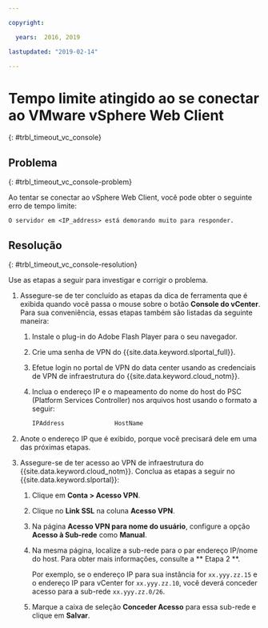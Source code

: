 ```yaml
---

copyright:

  years:  2016, 2019

lastupdated: "2019-02-14"

---
```


# Tempo limite atingido ao se conectar ao VMware vSphere Web Client
{: #trbl_timeout_vc_console}

## Problema
{: #trbl_timeout_vc_console-problem}

Ao tentar se conectar ao vSphere Web Client, você pode obter o seguinte erro de tempo limite:

`O servidor em <IP_address> está demorando muito para responder.`

## Resolução
{: #trbl_timeout_vc_console-resolution}

Use as etapas a seguir para investigar e corrigir o problema.

1. Assegure-se de ter concluído as etapas da dica de ferramenta que é exibida quando você passa o mouse sobre o botão **Console do vCenter**. Para
   sua conveniência, essas etapas também são listadas da seguinte maneira:   
   1. Instale o plug-in do Adobe Flash Player para o seu navegador.   
   2. Crie uma senha de VPN do {{site.data.keyword.slportal_full}}.    
   3. Efetue login no portal de VPN do data center usando as credenciais de VPN de infraestrutura do {{site.data.keyword.cloud_notm}}.    
   4. Inclua o endereço IP e o mapeamento do nome do host do PSC (Platform Services Controller) nos arquivos host usando o formato a seguir:

      ```javascript
      IPAddress              HostName
      ```

2. Anote o endereço IP que é exibido, porque você precisará dele em uma das próximas etapas.
3. Assegure-se de ter acesso ao VPN de infraestrutura do {{site.data.keyword.cloud_notm}}. Conclua as etapas a seguir no {{site.data.keyword.slportal}}:
   1. Clique em **Conta > Acesso VPN**.
   2. Clique no **Link SSL** na coluna **Acesso VPN**.
   3. Na página **Acesso VPN para nome do usuário**, configure a opção **Acesso à Sub-rede** como **Manual**.
   4. Na mesma página, localize a sub-rede para o par endereço IP/nome do host. Para obter mais informações, consulte a  ** Etapa 2 **.    

      Por exemplo, se o endereço IP para sua instância for `xx.yyy.zz.15` e o endereço IP para vCenter for `xx.yyy.zz.10`, você deverá conceder acesso para a sub-rede `xx.yyy.zz.0/26`.

   5. Marque a caixa de seleção **Conceder Acesso** para essa sub-rede e clique em **Salvar**.

